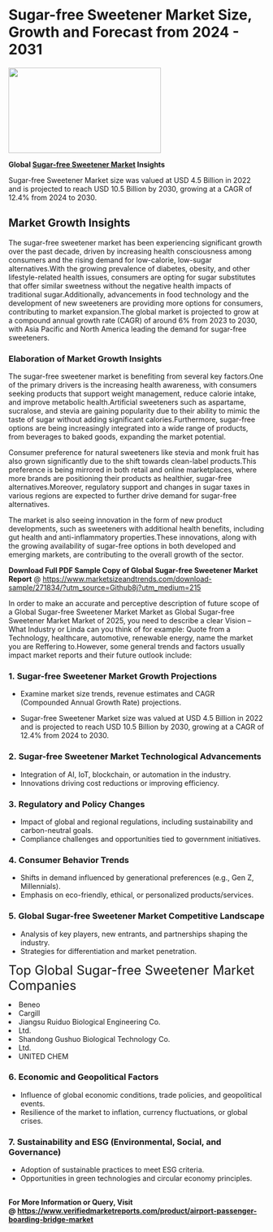 <H1>Sugar-free Sweetener Market Size, Growth and Forecast from 2024 - 2031</H1><img class="aligncenter size-medium wp-image-584254" src="https://thirdeyenews.in/wp-content/uploads/2024/09/Global-Market-Research-300x168.jpeg" alt="" width="300" height="168" /><p><strong>Global&nbsp;<a href="https://www.marketsizeandtrends.com/download-sample/271834/?utm_source=Github8j?utm_medium=215">Sugar-free Sweetener Market</a> Insights</strong></p><p>Sugar-free Sweetener Market size was valued at USD 4.5 Billion in 2022 and is projected to reach USD 10.5 Billion by 2030, growing at a CAGR of 12.4% from 2024 to 2030.</p><p><h2>Market Growth Insights</h2> <p>The sugar-free sweetener market has been experiencing significant growth over the past decade, driven by increasing health consciousness among consumers and the rising demand for low-calorie, low-sugar alternatives.With the growing prevalence of diabetes, obesity, and other lifestyle-related health issues, consumers are opting for sugar substitutes that offer similar sweetness without the negative health impacts of traditional sugar.Additionally, advancements in food technology and the development of new sweeteners are providing more options for consumers, contributing to market expansion.The global market is projected to grow at a compound annual growth rate (CAGR) of around 6% from 2023 to 2030, with Asia Pacific and North America leading the demand for sugar-free sweeteners.</p> <h3>Elaboration of Market Growth Insights</h3> <p>The sugar-free sweetener market is benefiting from several key factors.One of the primary drivers is the increasing health awareness, with consumers seeking products that support weight management, reduce calorie intake, and improve metabolic health.Artificial sweeteners such as aspartame, sucralose, and stevia are gaining popularity due to their ability to mimic the taste of sugar without adding significant calories.Furthermore, sugar-free options are being increasingly integrated into a wide range of products, from beverages to baked goods, expanding the market potential.</p> <p>Consumer preference for natural sweeteners like stevia and monk fruit has also grown significantly due to the shift towards clean-label products.This preference is being mirrored in both retail and online marketplaces, where more brands are positioning their products as healthier, sugar-free alternatives.Moreover, regulatory support and changes in sugar taxes in various regions are expected to further drive demand for sugar-free alternatives.</p> <p>The market is also seeing innovation in the form of new product developments, such as sweeteners with additional health benefits, including gut health and anti-inflammatory properties.These innovations, along with the growing availability of sugar-free options in both developed and emerging markets, are contributing to the overall growth of the sector.</p> <p><span class=""><strong>Download Full PDF Sample Copy of Global Sugar-free Sweetener Market Report</strong> @ <a href="https://www.marketsizeandtrends.com/download-sample/271834/?utm_source=Github8j?utm_medium=215" target="_blank">https://www.marketsizeandtrends.com/download-sample/271834/?utm_source=Github8j?utm_medium=215</a></span></p><p>In order to make an accurate and perceptive description of future scope of a Global&nbsp;Sugar-free Sweetener Market Market as Global&nbsp;Sugar-free Sweetener Market Market of 2025, you need to describe a clear Vision &ndash; What Industry or Linda can you think of for example: Quote from a Technology, healthcare, automotive, renewable energy, name the market you are Reffering to.However, some general trends and factors usually impact market reports and their future outlook include:</p><h3>1.&nbsp;<strong>Sugar-free Sweetener Market Growth Projections</strong></h3><ul><li>Examine market size trends, revenue estimates and CAGR (Compounded Annual Growth Rate) projections.</li><li><p>Sugar-free Sweetener Market size was valued at USD 4.5 Billion in 2022 and is projected to reach USD 10.5 Billion by 2030, growing at a CAGR of 12.4% from 2024 to 2030.</p></li></ul><h3>2.&nbsp;<strong>Sugar-free Sweetener Market Technological Advancements</strong></h3><ul><li>Integration of AI, IoT, blockchain, or automation in the industry.</li><li>Innovations driving cost reductions or improving efficiency.</li></ul><h3>3.&nbsp;<strong>Regulatory and Policy Changes</strong></h3><ul><li>Impact of global and regional regulations, including sustainability and carbon-neutral goals.</li><li>Compliance challenges and opportunities tied to government initiatives.</li></ul><h3>4.&nbsp;<strong>Consumer Behavior Trends</strong></h3><ul><li>Shifts in demand influenced by generational preferences (e.g., Gen Z, Millennials).</li><li>Emphasis on eco-friendly, ethical, or personalized products/services.</li></ul><h3>5.&nbsp;<strong>Global Sugar-free Sweetener Market Competitive Landscape</strong></h3><ul><li>Analysis of key players, new entrants, and partnerships shaping the industry.</li><li>Strategies for differentiation and market penetration.</li></ul><p data-pm-slice="1 1 []"><span style="color: inherit; font-family: inherit; font-size: 25px;">Top Global Sugar-free Sweetener Market Companies</span></p><div class="" data-test-id=""><p><li>Beneo</li><li> Cargill</li><li> Jiangsu Ruiduo Biological Engineering Co.</li><li> Ltd.</li><li> Shandong Gushuo Biological Technology Co.</li><li> Ltd.</li><li> UNITED CHEM</li></p></div><h3>6.&nbsp;<strong>Economic and Geopolitical Factors</strong></h3><ul><li>Influence of global economic conditions, trade policies, and geopolitical events.</li><li>Resilience of the market to inflation, currency fluctuations, or global crises.</li></ul><h3>7.&nbsp;<strong>Sustainability and ESG (Environmental, Social, and Governance)</strong></h3><ul><li>Adoption of sustainable practices to meet ESG criteria.</li><li>Opportunities in green technologies and circular economy principles.</li></ul><h2><strong style="font-size: 14px;">For More Information or Query, Visit @&nbsp;</strong><a style="background-color: #ffffff; font-size: 14px;" href="https://www.marketsizeandtrends.com/report/sugar-free-sweetener-market/" target="_blank">https://www.verifiedmarketreports.com/product/airport-passenger-boarding-bridge-market</a></h2>